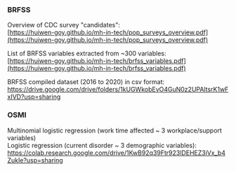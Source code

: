 ### BRFSS

Overview of CDC survey "candidates":   
[https://huiwen-goy.github.io/mh-in-tech/pop_surveys_overview.pdf](https://huiwen-goy.github.io/mh-in-tech/pop_surveys_overview.pdf)  

List of BRFSS variables extracted from ~300 variables:  
[https://huiwen-goy.github.io/mh-in-tech/brfss_variables.pdf](https://huiwen-goy.github.io/mh-in-tech/brfss_variables.pdf)  

BRFSS compiled dataset (2016 to 2020) in csv format:  
https://drive.google.com/drive/folders/1kUGWkobEvO4GuN0z2UPAltsrK1wFxIVD?usp=sharing  

### OSMI

Multinomial logistic regression (work time affected ~ 3 workplace/support variables)  
Logistic regression (current disorder ~ 3 demographic variables):  
https://colab.research.google.com/drive/1KwB92q39Ftr923lDEHEZ3iVx_b4ZukIe?usp=sharing

